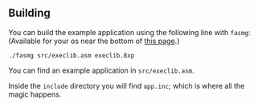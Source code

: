 ## Building

You can build the example application using the following line with `fasmg`: (Available for your os near the bottom of [this page](https://flatassembler.net/download.php).)

    ./fasmg src/execlib.asm execlib.8xp

You can find an example application in `src/execlib.asm`.

Inside the `include` directory you will find `app.inc`; which is where all the magic happens.
